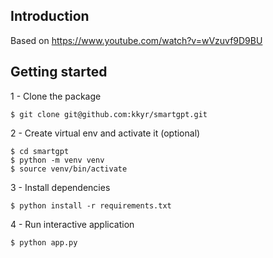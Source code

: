 ## Introduction

Based on https://www.youtube.com/watch?v=wVzuvf9D9BU

## Getting started

1 - Clone the package

```shell
$ git clone git@github.com:kkyr/smartgpt.git
```

2 - Create virtual env and activate it (optional)

```shell
$ cd smartgpt
$ python -m venv venv
$ source venv/bin/activate
```

3 - Install dependencies

```shell
$ python install -r requirements.txt
```

4 - Run interactive application

```shell
$ python app.py
```